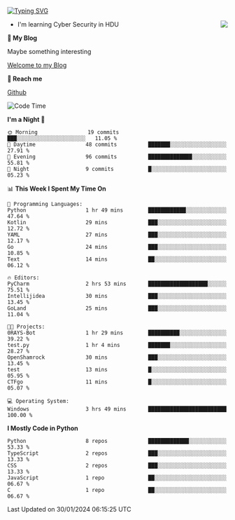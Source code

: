 [![Typing SVG](https://readme-typing-svg.herokuapp.com?font=Fira+Code&pause=1000&random=false&width=450&height=60&lines=Hello+%F0%9F%91%8B%F0%9F%8F%BB;I'm+JBNRZ)](https://git.io/typing-svg)

<a href="#">
  <img align="right" src="https://github-readme-stats.vercel.app/api?username=JBNRZ&show_icons=true&bg_color=15,f2f7fd,E0EAFC" />
</a>

- I'm learning Cyber Security in HDU

 **🌱 My Blog**

Maybe something interesting

[Welcome to my Blog](https://jbnrz.com.cn/)

 **💬 Reach me** 

[Github](https://github.com/JBNRZ)


<!--START_SECTION:waka-->
![Code Time](http://img.shields.io/badge/Code%20Time-281%20hrs%2026%20mins-blue)

**I'm a Night 🦉** 

```text
🌞 Morning                19 commits          ███░░░░░░░░░░░░░░░░░░░░░░   11.05 % 
🌆 Daytime                48 commits          ███████░░░░░░░░░░░░░░░░░░   27.91 % 
🌃 Evening                96 commits          ██████████████░░░░░░░░░░░   55.81 % 
🌙 Night                  9 commits           █░░░░░░░░░░░░░░░░░░░░░░░░   05.23 % 
```


📊 **This Week I Spent My Time On** 

```text
💬 Programming Languages: 
Python                   1 hr 49 mins        ████████████░░░░░░░░░░░░░   47.64 % 
Kotlin                   29 mins             ███░░░░░░░░░░░░░░░░░░░░░░   12.72 % 
YAML                     27 mins             ███░░░░░░░░░░░░░░░░░░░░░░   12.17 % 
Go                       24 mins             ███░░░░░░░░░░░░░░░░░░░░░░   10.85 % 
Text                     14 mins             ██░░░░░░░░░░░░░░░░░░░░░░░   06.12 % 

🔥 Editors: 
PyCharm                  2 hrs 53 mins       ███████████████████░░░░░░   75.51 % 
Intellijidea             30 mins             ███░░░░░░░░░░░░░░░░░░░░░░   13.45 % 
GoLand                   25 mins             ███░░░░░░░░░░░░░░░░░░░░░░   11.04 % 

🐱‍💻 Projects: 
0RAYS-Bot                1 hr 29 mins        ██████████░░░░░░░░░░░░░░░   39.22 % 
test.py                  1 hr 4 mins         ███████░░░░░░░░░░░░░░░░░░   28.27 % 
OpenShamrock             30 mins             ███░░░░░░░░░░░░░░░░░░░░░░   13.45 % 
test                     13 mins             █░░░░░░░░░░░░░░░░░░░░░░░░   05.95 % 
CTFgo                    11 mins             █░░░░░░░░░░░░░░░░░░░░░░░░   05.07 % 

💻 Operating System: 
Windows                  3 hrs 49 mins       █████████████████████████   100.00 % 
```

**I Mostly Code in Python** 

```text
Python                   8 repos             █████████████░░░░░░░░░░░░   53.33 % 
TypeScript               2 repos             ███░░░░░░░░░░░░░░░░░░░░░░   13.33 % 
CSS                      2 repos             ███░░░░░░░░░░░░░░░░░░░░░░   13.33 % 
JavaScript               1 repo              ██░░░░░░░░░░░░░░░░░░░░░░░   06.67 % 
C                        1 repo              ██░░░░░░░░░░░░░░░░░░░░░░░   06.67 % 
```




 Last Updated on 30/01/2024 06:15:25 UTC
<!--END_SECTION:waka-->
